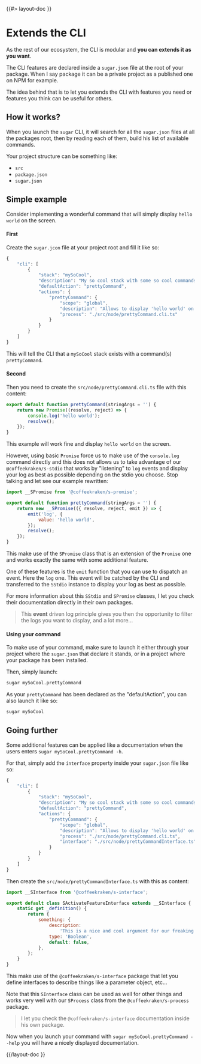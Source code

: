 <!--
/**
 * @name            Extend the CLI
 * @namespace       doc.cli
 * @type            Markdown
 * @platform        md
 * @status          stable
 * @menu            Documentation / CLI           /doc/cli/extends
 *
 * @since           2.0.0
 * @author    Olivier Bossel <olivier.bossel@gmail.com> (https://coffeekraken.io)
 */
-->

{{#> layout-doc }}

# Extends the CLI

As the rest of our ecosystem, the CLI is modular and **you can extends it as you want**.

The CLI features are declared inside a `sugar.json` file at the root of your package. When I say package it can be a private project as a published one on NPM for example.

The idea behind that is to let you extends the CLI with features you need or features you think can be useful for others.

## How it works?

When you launch the `sugar` CLI, it will search for all the `sugar.json` files at all the packages root, then by reading each of them, build his list of available commands.

Your project structure can be something like:

-   `src`
-   `package.json`
-   `sugar.json`

## Simple example

Consider implementing a wonderful command that will simply display `hello world` on the screen.

#### First

Create the `sugar.jcon` file at your project root and fill it like so:

```js
{
    "cli": [
        {
            "stack": "mySoCool",
            "description": "My so cool stack with some so cool commands",
            "defaultAction": "prettyCommand",
            "actions": {
                "prettyCommand": {
                    "scope": "global",
                    "description": "Allows to display 'hello world' on screen",
                    "process": "./src/node/prettyCommand.cli.ts"
                }
            }
        }
    ]
}
```

This will tell the CLI that a `mySoCool` stack exists with a command(s) `prettyCommand`.

#### Second

Then you need to create the `src/node/prettyCommand.cli.ts` file with this content:

```js
export default function prettyCommand(stringArgs = '') {
    return new Promise((resolve, reject) => {
        console.log('hello world');
        resolve();
    });
}
```

This example will work fine and display `hello world` on the screen.

However, using basic `Promise` force us to make use of the `console.log` command directly and this does not allows us to take advantage of our `@coffeekraken/s-stdio` that works by "listening" to `log` events and display your log as best as possible depending on the stdio you choose. Stop talking and let see our example rewritten:

```js
import __SPromise from '@coffeekraken/s-promise';

export default function prettyCommand(stringArgs = '') {
    return new __SPromise(({ resolve, reject, emit }) => {
        emit('log', {
            value: 'hello world',
        });
        resolve();
    });
}
```

This make use of the `SPromise` class that is an extension of the `Promise` one and works exactly the same with some additional feature.

One of these features is the `emit` function that you can use to dispatch an event. Here the `log` one. This event will be catched by the CLI and transferred to the `SStdio` instance to display your log as best as possible.

For more information about this `SStdio` and `SPromise` classes, I let you check their documentation directly in their own packages.

> This **event** driven log principle gives you then the opportunity to filter the logs you want to display, and a lot more...

#### Using your command

To make use of your command, make sure to launch it either through your project where the `sugar.json` that declare it stands, or in a project where your package has been installed.

Then, simply launch:

```bash
sugar mySoCool.prettyCommand
```

As your `prettyCommand` has been declared as the "defaultAction", you can also launch it like so:

```bash
sugar mySoCool
```

## Going further

Some additional features can be applied like a documentation when the users enters `sugar mySoCool.prettyCommand -h`.

For that, simply add the `interface` property inside your `sugar.json` file like so:

```js
{
    "cli": [
        {
            "stack": "mySoCool",
            "description": "My so cool stack with some so cool commands",
            "defaultAction": "prettyCommand",
            "actions": {
                "prettyCommand": {
                    "scope": "global",
                    "description": "Allows to display 'hello world' on screen",
                    "process": "./src/node/prettyCommand.cli.ts",
                    "interface": "./src/node/prettyCommandInterface.ts"
                }
            }
        }
    ]
}
```

Then create the `src/node/prettyCommandInterface.ts` with this as content:

```js
import __SInterface from '@coffeekraken/s-interface';

export default class SActivateFeatureInterface extends __SInterface {
    static get _definition() {
        return {
            something: {
                description:
                    'This is a nice and cool argument for our freaking awesome command!',
                type: 'Boolean',
                default: false,
            },
        };
    }
}
```

This make use of the `@coffeekraken/s-interface` package that let you define interfaces to describe things like a parameter object, etc...

Note that this `SInterface` class can be used as well for other things and works very well with our `SProcess` class from the `@coffeekraken/s-process` package.

> I let you check the `@coffeekraken/s-interface` documentation inside his own package.

Now when you launch your command with `sugar mySoCool.prettyCommand --help` you will have a nicely displayed documentation.

{{/layout-doc }}
